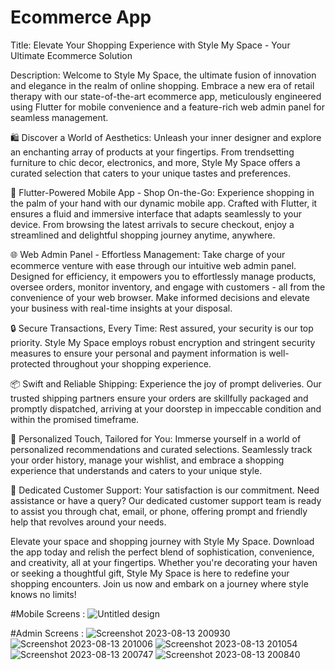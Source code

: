 # Ecommerce App
Title: Elevate Your Shopping Experience with Style My Space - Your Ultimate Ecommerce Solution

Description:
Welcome to Style My Space, the ultimate fusion of innovation and elegance in the realm of online shopping. Embrace a new era of retail therapy with our state-of-the-art ecommerce app, meticulously engineered using Flutter for mobile convenience and a feature-rich web admin panel for seamless management.

🛍️ Discover a World of Aesthetics:
Unleash your inner designer and explore an enchanting array of products at your fingertips. From trendsetting furniture to chic decor, electronics, and more, Style My Space offers a curated selection that caters to your unique tastes and preferences.

📱 Flutter-Powered Mobile App - Shop On-the-Go:
Experience shopping in the palm of your hand with our dynamic mobile app. Crafted with Flutter, it ensures a fluid and immersive interface that adapts seamlessly to your device. From browsing the latest arrivals to secure checkout, enjoy a streamlined and delightful shopping journey anytime, anywhere.

🌐 Web Admin Panel - Effortless Management:
Take charge of your ecommerce venture with ease through our intuitive web admin panel. Designed for efficiency, it empowers you to effortlessly manage products, oversee orders, monitor inventory, and engage with customers - all from the convenience of your web browser. Make informed decisions and elevate your business with real-time insights at your disposal.

🔒 Secure Transactions, Every Time:
Rest assured, your security is our top priority. Style My Space employs robust encryption and stringent security measures to ensure your personal and payment information is well-protected throughout your shopping experience.

📦 Swift and Reliable Shipping:
Experience the joy of prompt deliveries. Our trusted shipping partners ensure your orders are skillfully packaged and promptly dispatched, arriving at your doorstep in impeccable condition and within the promised timeframe.

🌟 Personalized Touch, Tailored for You:
Immerse yourself in a world of personalized recommendations and curated selections. Seamlessly track your order history, manage your wishlist, and embrace a shopping experience that understands and caters to your unique style.

💬 Dedicated Customer Support:
Your satisfaction is our commitment. Need assistance or have a query? Our dedicated customer support team is ready to assist you through chat, email, or phone, offering prompt and friendly help that revolves around your needs.

Elevate your space and shopping journey with Style My Space. Download the app today and relish the perfect blend of sophistication, convenience, and creativity, all at your fingertips. Whether you're decorating your haven or seeking a thoughtful gift, Style My Space is here to redefine your shopping encounters. Join us now and embark on a journey where style knows no limits!


#Mobile Screens :
![Untitled design](https://github.com/moath712/ecommerce_app/assets/122745547/eb95176a-a162-4005-bec1-42c2da24be71)







#Admin Screens :
![Screenshot 2023-08-13 200930](https://github.com/moath712/ecommerce_app/assets/122745547/efe3d5a8-5062-4431-980f-b10a09082b3d)
![Screenshot 2023-08-13 201006](https://github.com/moath712/ecommerce_app/assets/122745547/fcabbe8b-2154-4cfd-8da4-ca66ea580ebc)
![Screenshot 2023-08-13 201054](https://github.com/moath712/ecommerce_app/assets/122745547/c24100cd-c57f-4f71-83f1-deda5873eb76)
![Screenshot 2023-08-13 200747](https://github.com/moath712/ecommerce_app/assets/122745547/cbf2833f-96fb-4b52-b907-5de1f7aa31a4)
![Screenshot 2023-08-13 200840](https://github.com/moath712/ecommerce_app/assets/122745547/92811d3e-033b-4f0b-b655-817c8d3e6c9c)



